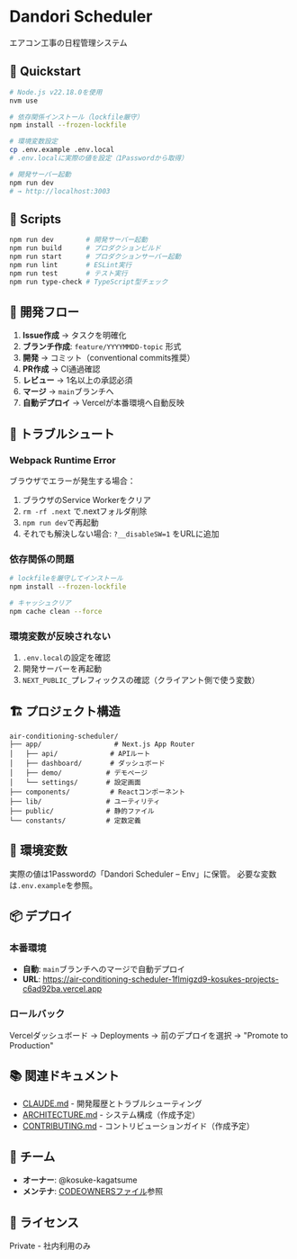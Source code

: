 # Dandori Scheduler

エアコン工事の日程管理システム

## 🚀 Quickstart

```bash
# Node.js v22.18.0を使用
nvm use

# 依存関係インストール（lockfile厳守）
npm install --frozen-lockfile

# 環境変数設定
cp .env.example .env.local
# .env.localに実際の値を設定（1Passwordから取得）

# 開発サーバー起動
npm run dev
# → http://localhost:3003
```

## 📝 Scripts

```bash
npm run dev        # 開発サーバー起動
npm run build      # プロダクションビルド
npm run start      # プロダクションサーバー起動
npm run lint       # ESLint実行
npm run test       # テスト実行
npm run type-check # TypeScript型チェック
```

## 🔄 開発フロー

1. **Issue作成** → タスクを明確化
2. **ブランチ作成**: `feature/YYYYMMDD-topic` 形式
3. **開発** → コミット（conventional commits推奨）
4. **PR作成** → CI通過確認
5. **レビュー** → 1名以上の承認必須
6. **マージ** → `main`ブランチへ
7. **自動デプロイ** → Vercelが本番環境へ自動反映

## 🚨 トラブルシュート

### Webpack Runtime Error
ブラウザでエラーが発生する場合：
1. ブラウザのService Workerをクリア
2. `rm -rf .next` で.nextフォルダ削除
3. `npm run dev`で再起動
4. それでも解決しない場合: `?__disableSW=1` をURLに追加

### 依存関係の問題
```bash
# lockfileを厳守してインストール
npm install --frozen-lockfile

# キャッシュクリア
npm cache clean --force
```

### 環境変数が反映されない
1. `.env.local`の設定を確認
2. 開発サーバーを再起動
3. `NEXT_PUBLIC_`プレフィックスの確認（クライアント側で使う変数）

## 🏗️ プロジェクト構造

```
air-conditioning-scheduler/
├── app/                  # Next.js App Router
│   ├── api/             # APIルート
│   ├── dashboard/       # ダッシュボード
│   ├── demo/           # デモページ
│   └── settings/       # 設定画面
├── components/          # Reactコンポーネント
├── lib/                # ユーティリティ
├── public/             # 静的ファイル
└── constants/          # 定数定義
```

## 🔐 環境変数

実際の値は1Passwordの「Dandori Scheduler – Env」に保管。
必要な変数は`.env.example`を参照。

## 📦 デプロイ

### 本番環境
- **自動**: `main`ブランチへのマージで自動デプロイ
- **URL**: https://air-conditioning-scheduler-1flmigzd9-kosukes-projects-c6ad92ba.vercel.app

### ロールバック
Vercelダッシュボード → Deployments → 前のデプロイを選択 → "Promote to Production"

## 📚 関連ドキュメント

- [CLAUDE.md](./CLAUDE.md) - 開発履歴とトラブルシューティング
- [ARCHITECTURE.md](./ARCHITECTURE.md) - システム構成（作成予定）
- [CONTRIBUTING.md](./CONTRIBUTING.md) - コントリビューションガイド（作成予定）

## 👥 チーム

- **オーナー**: @kosuke-kagatsume
- **メンテナ**: [CODEOWNERSファイル](.github/CODEOWNERS)参照

## 📄 ライセンス

Private - 社内利用のみ